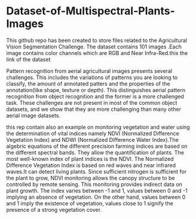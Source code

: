 # Dataset-of-Multispectral-Plants-Images 
This github repo has been created to store files related to the Agricultural Vision Segmentation Challenge. The dataset contains 101 images .Each image contains color channels which are RGB and Near Infra-Red.this the link of the dataset 

Pattern recognition from aerial agricultural images presents several challenges. This includes the variations of patterns you are looking to classify, the amount of annotated patters and the properties of the annotation(like shape, texture or depth). This distinguishes aerial pattern recognition from object recognition and the former is a more challenged task. These challenges are not present in most of the common object datasets, and we show that they are more challenging than many other aerial image datasets.

this rep contain also an example on monitoring vegetation and water using the determination of vital indices namely NDVI (Normalized Difference Vegetation Index) and NDWI (Normalized Difference Water Index).The algebric equations of the different precision farming indices are based on the different spectral bands. They allow the quantification of plants. The most well-known index of plant indices is the NDVI. The Normalized Difference Vegetation Index is based on red waves and near infrared waves.It can detect living plants. Since sufficient nitrogen is sufficient for the plant to grow, NDVI monitoring allows the canopy structure to be controlled by remote sensing. This monitoring provides indirect data on plant growth. The index varies between -1 and 1, values between 0 and -1 implying an absence of vegetation. On the other hand, values between 0 and 1 imply the existence of vegetation, values close to 1 signify the presence of a strong vegetation cover.  
